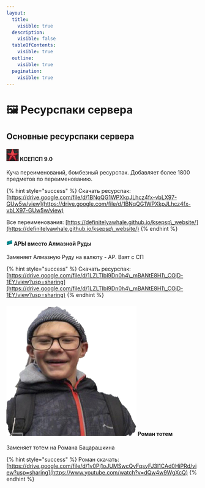 ```yaml
---
layout:
  title:
    visible: true
  description:
    visible: false
  tableOfContents:
    visible: true
  outline:
    visible: true
  pagination:
    visible: true
---
```


# 🖼️ Ресурспаки сервера

## Основные ресурспаки сервера

#### <img src="../../.gitbook/assets/pack (1).png" alt="" data-size="line"> КСЕПСП 9.0

Куча переименований, бомбезный ресурспак. Добавляет более 1800 предметов по переименованию.

{% hint style="success" %}
Скачать ресурспак: [https://drive.google.com/file/d/1BNqQG1WPXkpJLhcz4fx-vbLX97-GUw5w/view](https://drive.google.com/file/d/1BNqQG1WPXkpJLhcz4fx-vbLX97-GUw5w/view)

Все переименования: [https://definitelyawhale.github.io/ksepsp\_website/](https://definitelyawhale.github.io/ksepsp\_website/)
{% endhint %}

#### <img src="../../.gitbook/assets/pack.png" alt="" data-size="line"> АРЫ вместо Алмазной Руды&#x20;

Заменяет Алмазную Руду на валюту - АР. Взят с СП&#x20;

{% hint style="success" %}
Скачать ресурспак: [https://drive.google.com/file/d/1LZLTlbI9Dn0h4\_mBANtE8H1\_COjD-1EY/view?usp=sharing](https://drive.google.com/file/d/1LZLTlbI9Dn0h4\_mBANtE8H1\_COjD-1EY/view?usp=sharing)
{% endhint %}

#### <img src="../../.gitbook/assets/pack (2).png" alt="" data-size="line"> Роман тотем

Заменяет тотем на Романа Бацарашкина

{% hint style="success" %}
Роман скачать: [https://drive.google.com/file/d/1v0Pj1oJUMSwcQvFqsyFJ3I1CAd0HiPRd/view?usp=sharing](https://www.youtube.com/watch?v=dQw4w9WgXcQ)
{% endhint %}
